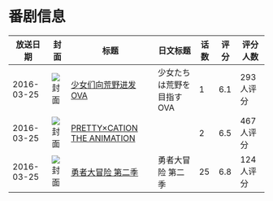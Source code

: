 # 番剧信息

|放送日期|封面|标题|日文标题|话数|评分|评分人数|
|---|---|---|---|---|---|---|
|2016-03-25|![封面](https://lain.bgm.tv/pic/cover/c/b2/79/149078_Jx7tL.jpg)|[少女们向荒野进发 OVA](https://bangumi.tv/subject/149078)|少女たちは荒野を目指す OVA|1|6.1|293人评分|
|2016-03-25|![封面](https://bangumi.tv/img/no_icon_subject.png)|[PRETTY×CATION THE ANIMATION](https://bangumi.tv/subject/162773)||2|6.5|467人评分|
|2016-03-25|![封面](https://lain.bgm.tv/pic/cover/c/3b/36/167386_Ov9iv.jpg)|[勇者大冒险 第二季](https://bangumi.tv/subject/167386)|勇者大冒险 第二季|25|6.8|124人评分|
